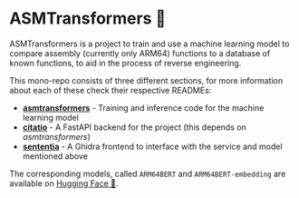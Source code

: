 ASMTransformers 🦾
==================

ASMTransformers is a project to train and use a machine learning model to compare assembly (currently only ARM64)
functions to a database of known functions, to aid in the process of reverse engineering.

This mono-repo consists of three different sections, for more information about each of these check their respective READMEs:

- [**asmtransformers**](./asmtransformers) - Training and inference code for the machine learning model
- [**citatio**](./citatio) - A FastAPI backend for the project (this depends on *asmtransformers*)
- [**sententia**](./sententia) - A Ghidra frontend to interface with the service and model mentioned above

The corresponding models, called `ARM64BERT` and `ARM64BERT-embedding` are available on [Hugging Face 🤗](https://huggingface.co/collections/NetherlandsForensicInstitute/arm64bert-6825cca70b6b855fbe4b347b).
